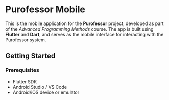 # Purofessor Mobile

This is the mobile application for the **Purofessor** project, developed as part of the *Advanced Programming Methods* course. The app is built using **Flutter** and **Dart**, and serves as the mobile interface for interacting with the Purofessor system.

## Getting Started

### Prerequisites

- Flutter SDK
- Android Studio / VS Code
- Android/iOS device or emulator

